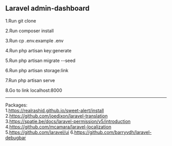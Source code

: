 <h2>Laravel admin-dashboard</h2>

1.Run git clone <my-cool-project>
    
2.Run composer install
    
3.Run cp .env.example .env
    
4.Run php artisan key:generate
    
5.Run php artisan migrate --seed

6.Run php artisan storage:link    
    
7.Run php artisan serve
    
8.Go to link localhost:8000

<hr>

Packages:<br>
1.https://realrashid.github.io/sweet-alert/install
2.https://github.com/joedixon/laravel-translation
3.https://spatie.be/docs/laravel-permission/v5/introduction
4.https://github.com/mcamara/laravel-localization
5.https://github.com/laravel/ui
6.https://github.com/barryvdh/laravel-debugbar


